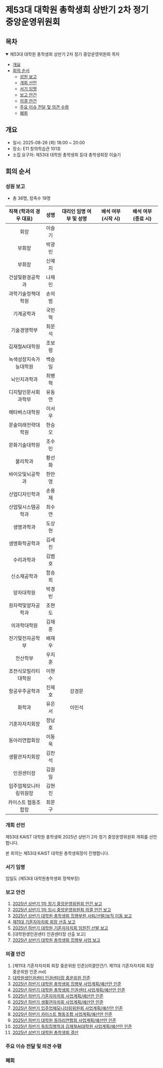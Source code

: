 제53대 대학원 총학생회 상반기 2차 정기 중앙운영위원회
===

## 목차
<details open>
<summary>제53대 대학원 총학생회 상반기 2차 정기 중앙운영위원회 목차</summary>
  
- [개요](#개요) 
- [회의 순서](#회의-순서) 
	- [성원 보고](#성원-보고) 
	- [개회 선언](#개회-선언) 
	- [서기 임명](#서기-임명) 
	- [보고 안건](#보고-안건) 
	- [의결 안건](#의결-안건) 
	- [주요 이슈 전달 및 의견 수렴](#주요-이슈-전달-및-의견-수렴) 
	- [폐회](#폐회) 
</details>

## 개요
- 일시: 2025-08-26 (화) 18:00 ~ 20:00
- 장소: E11 창의학습관 101호
- 소집 요구자: 제53대 대학원 총학생회 등대 총학생회장 이슬기

## 회의 순서
### 성원 보고
- 총 36명, 정족수 19명

| 직책 (학과의 경우 대표) | 성명 | 대리인 임명 여부 및 성명 | 배석 여부 (시작 시) | 배석 여부 (종료 시) |
|:---:|:---:|:---:|:---:|:---:|
| 회장 | 이슬기 |  | 
| 부회장 | 박광민 |  | 
| 부회장 | 신예지 |  |
| 건설및환경공학과 | 나채민 |  | 
| 과학기술정책대학원 | 손의범 |  | 
| 기계공학과 | 국민혁 |   | 
| 기술경영학부 | 최문석 |  | 
| 김재철AI대학원 | 조보령 |   |
| 녹색성장지속가능대학원 | 백승일 |  | 
| 뇌인지과학과 | 최병혁 |  | 
| 디지털인문사회과학부 | 유동연 |  | 
| 메타버스대학원 | 이서우 |   | 
| 문술미래전략대학원 | 한승오 |   | 
| 문화기술대학원 | 조수민 |  | 
| 물리학과 | 황선화 |  | 
| 바이오및뇌공학과 | 한만영 |  | 
| 산업디자인학과 | 손용재 |   | 
| 산업및시스템공학과 | 최수연 |  | 
| 생명과학과 | 도상현 |  | 
| 생명화학공학과 | 김세진 |   | 
| 수리과학과 | 김범호 |  | 
| 신소재공학과 | 함승희 |  |
| 양자대학원 | 박경빈 |   | 
| 원자력및양자공학과 | 조현도 |   | 
| 의과학대학원 | 김재훈 |  |  
| 전기및전자공학부 | 배재우 |   |  
| 전산학부 | 우지훈 |   | 
| 조천식모빌리티대학원 | 이현수 |  |  
| 항공우주공학과 | 진제호 | 강경문 |  
| 화학과 | 유은서 | 이민석 |  
| 기혼자자치회장 | 정남호 |   |  
| 동아리연합회장 | 이동욱 |  | 
| 생활관자치회장 | 김찬석 |  | 
| 인권센터장 | 김원일 |  |  
| 입주업체모니터링위원장 | 김현진 |  | 
| 카이스트 협동조합장 | 최문구 |   | 

### 개회 선언
제53대 KAIST 대학원 총학생회 2025년 상반기 2차 정기 중앙운영위원회 개회를 선언합니다. 

본 회의는 제53대 KAIST 대학원 총학생회장이 진행합니다.

### 서기 임명
임일도 (제53대 대학원총학생회 정책부장)

### 보고 안건
1. [2025년 상반기 1차 정기 중앙운영위원회 안건 보고](보고안건/agenda01.md)
2. [2025년 상반기 1차 임시 중앙운영위원회 의결 안건 보고](보고안건/agenda02.md)
3. [2025년 상반기 대학원 총학생회 집행부원 사퇴/선발/보직 이동 보고](보고안건/agenda04.md)
4. [제11대 기혼자자치회 회장 선출 보고](보고안건/agenda04_1.md)
5. [2025년 하반기 대학원 기혼자자치회 임원진 선발 보고](보고안건/agenda04_2.md)
6. [대학원생인권센터 인권센터장 선출 보고]
7. [2025년 상반기 대학원 총학생회 집행부 사업 보고](보고안건/agenda05_원총_사업보고.md)

### 의결 안건
1. [제11대 기혼자자치회 회장 중운위원 인준](의결안건/1. 제11대 기혼자자치회 회장 중운위원 인준.md)
2. [대학원생인권센터 인권센터장 중운위원 진준](의결안건/)
3. [2025년 하반기 대학원 총학생회 집행부 사업계획/예산안 인준](의결안건/R-agenda01.md)
4. [2025년 하반기 대학원 총학생회 인권센터 사업계획/예산안 인준](의결안건/R-agenda02.md)
5. [2025년 하반기 기혼자자치회 사업계획/예산안 인준](의결안건/R-agenda03.md)
6. [2025년 하반기 생활관자치회 사업계획/예산안 인준](의결안건/R-agenda04.md)
7. [2025년 하반기 입주업체모니터링위원회 사업계획/예산안 인준](의결안건/R-agenda05.md)
8. [2025년 하반기 카이스트 협동조합 사업계획/예산안 인준](의결안건/R-agenda06.md)
9. [2025년 하반기 대학원 동아리연합회 사업계획/예산안 인준](의결안건/R-agenda07.md)
10. [2025년 하반기 독립집행학과 김재철AI대학원 사업계획/예산안 인준](의결안건/R-agenda08.md)
11. [2025년 상반기 대학원 총학생회 결산](의결안건/R-agenda09.md)


### 주요 이슈 전달 및 의견 수렴

   
### 폐회
